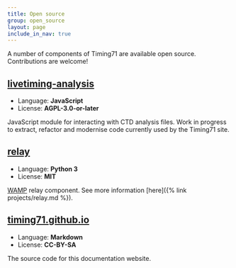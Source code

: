 ```yaml
---
title: Open source
group: open_source
layout: page
include_in_nav: true
---
```


A number of components of Timing71 are available open source. Contributions are
welcome!

## [livetiming-analysis](https://github.com/timing71/livetiming-analysis)

- Language: **JavaScript**
- License: **AGPL-3.0-or-later**

JavaScript module for interacting with CTD analysis files. Work in progress to
extract, refactor and modernise code currently used by the Timing71 site.

## [relay](https://gitlab.com/timing_71/relay)

- Language: **Python 3**
- License: **MIT**

[WAMP](https://en.wikipedia.org/wiki/Web_Application_Messaging_Protocol) relay
component. See more information [here]({% link projects/relay.md %}).

## [timing71.github.io](https://github.com/timing71/timing71.github.io)

- Language: **Markdown**
- License: **CC-BY-SA**

The source code for this documentation website.
